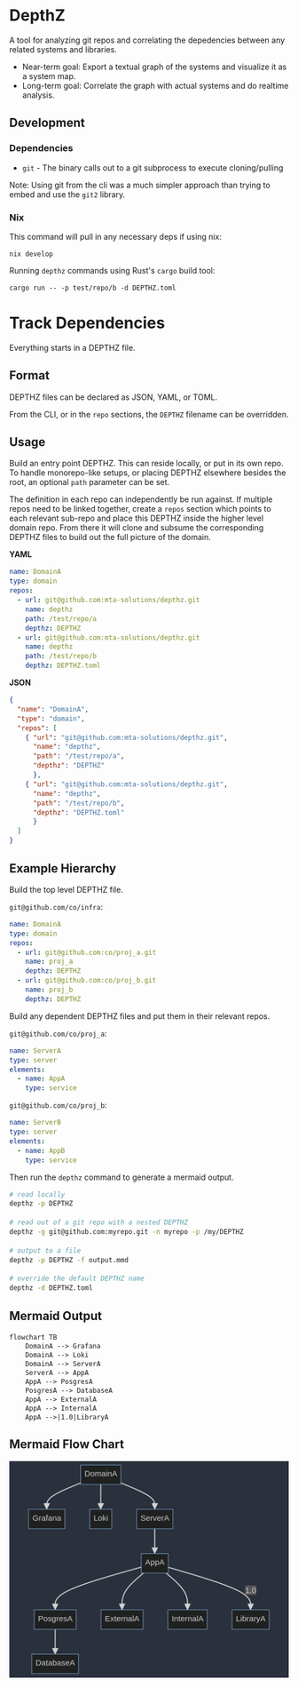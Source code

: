 # DepthZ

A tool for analyzing git repos and correlating the depedencies between any related systems and libraries.

- Near-term goal: Export a textual graph of the systems and visualize it as a system map.
- Long-term goal: Correlate the graph with actual systems and do realtime analysis.

## Development

### Dependencies

- `git` - The binary calls out to a git subprocess to execute cloning/pulling

Note: Using git from the cli was a much simpler approach than trying to embed and use the `git2` library.

### Nix

This command will pull in any necessary deps if using nix:

```
nix develop
```

Running `depthz` commands using Rust's `cargo` build tool:

```
cargo run -- -p test/repo/b -d DEPTHZ.toml
```

# Track Dependencies

Everything starts in a DEPTHZ file.

## Format

DEPTHZ files can be declared as JSON, YAML, or TOML.

From the CLI, or in the `repo` sections, the `DEPTHZ` filename can be overridden.

## Usage

Build an entry point DEPTHZ. This can reside locally, or put in its own repo.
To handle monorepo-like setups, or placing DEPTHZ elsewhere besides the root,
an optional `path` parameter can be set.

The definition in each repo can independently be run against. If multiple repos
need to be linked together, create a `repos` section which points to each
relevant sub-repo and place this DEPTHZ inside the higher level domain repo.
From there it will clone and subsume the corresponding DEPTHZ files to build
out the full picture of the domain.

**YAML**

```yaml
name: DomainA
type: domain
repos:
  - url: git@github.com:mta-solutions/depthz.git
    name: depthz
    path: /test/repo/a
    depthz: DEPTHZ
  - url: git@github.com:mta-solutions/depthz.git
    name: depthz
    path: /test/repo/b
    depthz: DEPTHZ.toml
```

**JSON**

```json
{
  "name": "DomainA",
  "type": "domain",
  "repos": [
    { "url": "git@github.com:mta-solutions/depthz.git",
      "name": "depthz",
      "path": "/test/repo/a",
      "depthz": "DEPTHZ"
	  },
    { "url": "git@github.com:mta-solutions/depthz.git",
      "name": "depthz",
      "path": "/test/repo/b",
      "depthz": "DEPTHZ.toml"
	  }
  ]
}
```

## Example Hierarchy

Build the top level DEPTHZ file.

`git@github.com/co/infra`:

```yaml
name: DomainA
type: domain
repos:
  - url: git@github.com:co/proj_a.git
    name: proj_a
    depthz: DEPTHZ
  - url: git@github.com:co/proj_b.git
    name: proj_b
    depthz: DEPTHZ
```

Build any dependent DEPTHZ files and put them in their relevant repos.

`git@github.com/co/proj_a`:


```yaml
name: ServerA
type: server
elements:
  - name: AppA
    type: service
```

`git@github.com/co/proj_b`:

```yaml
name: ServerB
type: server
elements:
  - name: AppB
    type: service
```

Then run the `depthz` command to generate a mermaid output.

```bash
# read locally
depthz -p DEPTHZ

# read out of a git repo with a nested DEPTHZ
depthz -g git@github.com:myrepo.git -n myrepo -p /my/DEPTHZ

# output to a file
depthz -p DEPTHZ -f output.mmd

# override the default DEPTHZ name
depthz -d DEPTHZ.toml
```

## Mermaid Output

```
flowchart TB
    DomainA --> Grafana
    DomainA --> Loki
    DomainA --> ServerA
    ServerA --> AppA
    AppA --> PosgresA
    PosgresA --> DatabaseA
    AppA --> ExternalA
    AppA --> InternalA
    AppA -->|1.0|LibraryA
```

## Mermaid Flow Chart

![mermaid example](docs/mermaid-example.png)

